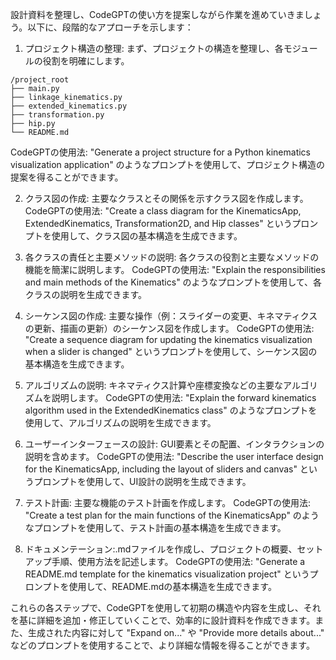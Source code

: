 設計資料を整理し、CodeGPTの使い方を提案しながら作業を進めていきましょう。以下に、段階的なアプローチを示します：

1. プロジェクト構造の整理: まず、プロジェクトの構造を整理し、各モジュールの役割を明確にします。

```
/project_root
├── main.py
├── linkage_kinematics.py
├── extended_kinematics.py
├── transformation.py
├── hip.py
└── README.md
```

CodeGPTの使用法: "Generate a project structure for a Python kinematics visualization application" のようなプロンプトを使用して、プロジェクト構造の提案を得ることができます。

2. クラス図の作成: 主要なクラスとその関係を示すクラス図を作成します。
CodeGPTの使用法: "Create a class diagram for the KinematicsApp, ExtendedKinematics, Transformation2D, and Hip classes" というプロンプトを使用して、クラス図の基本構造を生成できます。

3. 各クラスの責任と主要メソッドの説明: 各クラスの役割と主要なメソッドの機能を簡潔に説明します。
CodeGPTの使用法: "Explain the responsibilities and main methods of the Kinematics" のようなプロンプトを使用して、各クラスの説明を生成できます。

4. シーケンス図の作成: 主要な操作（例：スライダーの変更、キネマティクスの更新、描画の更新）のシーケンス図を作成します。
CodeGPTの使用法: "Create a sequence diagram for updating the kinematics visualization when a slider is changed" というプロンプトを使用して、シーケンス図の基本構造を生成できます。

5. アルゴリズムの説明: キネマティクス計算や座標変換などの主要なアルゴリズムを説明します。
CodeGPTの使用法: "Explain the forward kinematics algorithm used in the ExtendedKinematics class" のようなプロンプトを使用して、アルゴリズムの説明を生成できます。

6. ユーザーインターフェースの設計: GUI要素とその配置、インタラクションの説明を含めます。
CodeGPTの使用法: "Describe the user interface design for the KinematicsApp, including the layout of sliders and canvas" というプロンプトを使用して、UI設計の説明を生成できます。

7. テスト計画: 主要な機能のテスト計画を作成します。
CodeGPTの使用法: "Create a test plan for the main functions of the KinematicsApp" のようなプロンプトを使用して、テスト計画の基本構造を生成できます。

8. ドキュメンテーション:.mdファイルを作成し、プロジェクトの概要、セットアップ手順、使用方法を記述します。
CodeGPTの使用法: "Generate a README.md template for the kinematics visualization project" というプロンプトを使用して、README.mdの基本構造を生成できます。

これらの各ステップで、CodeGPTを使用して初期の構造や内容を生成し、それを基に詳細を追加・修正していくことで、効率的に設計資料を作成できます。また、生成された内容に対して "Expand on..." や "Provide more details about..." などのプロンプトを使用することで、より詳細な情報を得ることができます。